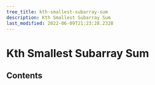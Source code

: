 ```yaml
---
tree_title: kth-smallest-subarray-sum
description: Kth Smallest Subarray Sum
last_modified: 2022-06-09T21:23:28.2328
---
```


# Kth Smallest Subarray Sum

## Contents
